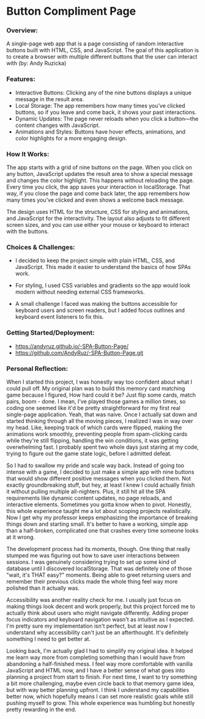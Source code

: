 # Button Compliment Page

### Overview:
A single-page web app that is a page consisting of random interactive buttons built with HTML, CSS, and JavaScript. The goal of this application is to create a browser with multiple different buttons that the user can interact with (by: Andy Ruzicka)

### Features:
- Interactive Buttons: Clicking any of the nine buttons displays a unique message in the result area.
- Local Storage: The app remembers how many times you’ve clicked buttons, so if you leave and come back, it shows your past interactions.
- Dynamic Updates: The page never reloads when you click a button—the content changes with JavaScript.
- Animations and Styles: Buttons have hover effects, animations, and color highlights for a more engaging design.

### How It Works:
The app starts with a grid of nine buttons on the page. When you click on any button, JavaScript updates the result area to show a special message and changes the color highlight. This happens without reloading the page. Every time you click, the app saves your interaction in localStorage. That way, if you close the page and come back later, the app remembers how many times you’ve clicked and even shows a welcome back message.

The design uses HTML for the structure, CSS for styling and animations, and JavaScript for the interactivity. The layout also adjusts to fit different screen sizes, and you can use either your mouse or keyboard to interact with the buttons.

### Choices & Challenges:
- I decided to keep the project simple with plain HTML, CSS, and JavaScript. This made it easier to understand the basics of how SPAs work.

- For styling, I used CSS variables and gradients so the app would look modern without needing external CSS frameworks.

- A small challenge I faced was making the buttons accessible for keyboard users and screen readers, but I added focus outlines and keyboard event listeners to fix this.

### Getting Started/Deployment:
- https://andyruz.github.io/-SPA-Button-Page/
- https://github.com/AndyRuz/-SPA-Button-Page.git




### Personal Reflection:
When I started this project, I was honestly way too confident about what I could pull off. My original plan was to build this memory card matching game because I figured, How hard could it be? Just flip some cards, match pairs, boom - done. I mean, I've played those games a million times, so coding one seemed like it'd be pretty straightforward for my first real single-page application.
Yeah, that was naive. Once I actually sat down and started thinking through all the moving pieces, I realized I was in way over my head. Like, keeping track of which cards were flipped, making the animations work smoothly, preventing people from spam-clicking cards while they're still flipping, handling the win conditions, it was getting overwhelming fast. I probably spent two whole days just staring at my code, trying to figure out the game state logic, before I admitted defeat.

So I had to swallow my pride and scale way back. Instead of going too intense with a game, I decided to just make a simple app with nine buttons that would show different positive messages when you clicked them. Not exactly groundbreaking stuff, but hey, at least I knew I could actually finish it without pulling multiple all-nighters. Plus, it still hit all the SPA requirements like dynamic content updates, no page reloads, and interactive elements. Sometimes you gotta know when to pivot. Honestly, this whole experience taught me a lot about scoping projects realistically. Now I get why my professor keeps emphasizing the importance of breaking things down and starting small. It's better to have a working, simple app than a half-broken, complicated one that crashes every time someone looks at it wrong.

The development process had its moments, though. One thing that really stumped me was figuring out how to save user interactions between sessions. I was genuinely considering trying to set up some kind of database until I discovered localStorage. That was definitely one of those "wait, it's THAT easy?" moments. Being able to greet returning users and remember their previous clicks made the whole thing feel way more polished than it actually was.

Accessibility was another reality check for me. I usually just focus on making things look decent and work properly, but this project forced me to actually think about users who might navigate differently. Adding proper focus indicators and keyboard navigation wasn't as intuitive as I expected. I'm pretty sure my implementation isn't perfect, but at least now I understand why accessibility can't just be an afterthought. It's definitely something I need to get better at.

Looking back, I'm actually glad I had to simplify my original idea. It helped me learn way more from completing something than I would have from abandoning a half-finished mess. I feel way more comfortable with vanilla JavaScript and HTML now, and I have a better sense of what goes into planning a project from start to finish. For next time, I want to try something a bit more challenging, maybe even circle back to that memory game idea, but with way better planning upfront. I think I understand my capabilities better now, which hopefully means I can set more realistic goals while still pushing myself to grow. This whole experience was humbling but honestly pretty rewarding in the end.
